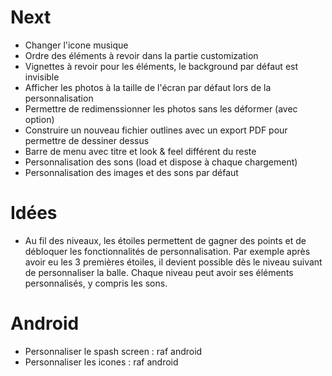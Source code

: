 # Next
* Changer l'icone musique
* Ordre des éléments à revoir dans la partie customization
* Vignettes à revoir pour les éléments, le background par défaut est invisible
* Afficher les photos à la taille de l'écran par défaut lors de la personnalisation
* Permettre de redimenssionner les photos sans les déformer (avec option)
* Construire un nouveau fichier outlines avec un export PDF pour permettre de dessiner dessus
* Barre de menu avec titre et look & feel différent du reste
* Personnalisation des sons (load et dispose à chaque chargement)
* Personnalisation des images et des sons par défaut

# Idées
* Au fil des niveaux, les étoiles permettent de gagner des points et de débloquer les fonctionnalités de
  personnalisation. Par exemple après avoir eu les 3 premières étoiles, il devient possible dès le niveau
  suivant de personnaliser la balle. Chaque niveau peut avoir ses éléments personnalisés, y compris les
  sons.

# Android
* Personnaliser le spash screen : raf android
* Personnaliser les icones : raf android

